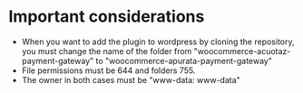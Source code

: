# Important considerations
- When you want to add the plugin to wordpress by cloning the repository, you must change the name of the folder from "woocommerce-acuotaz-payment-gateway" to "woocommerce-apurata-payment-gateway"
- File permissions must be 644 and folders 755.
- The owner in both cases must be "www-data: www-data"
